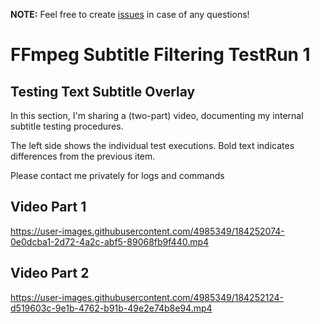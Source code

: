 **NOTE:** Feel free to create [issues](https://github.com/softworkz/SubtitleFilteringDemos/issues?q=is%3Aissue+is%3Aopen+sort%3Aupdated-desc) in case of any questions!

# FFmpeg Subtitle Filtering TestRun 1
## Testing Text Subtitle Overlay

In this section, I'm sharing a (two-part) video, documenting my internal subtitle testing procedures.

The left side shows the individual test executions. Bold text indicates differences from the previous item.

Please contact me privately for logs and commands

## Video Part 1


https://user-images.githubusercontent.com/4985349/184252074-0e0dcba1-2d72-4a2c-abf5-89068fb9f440.mp4

## Video Part 2


https://user-images.githubusercontent.com/4985349/184252124-d519603c-9e1b-4762-b91b-49e2e74b8e94.mp4

